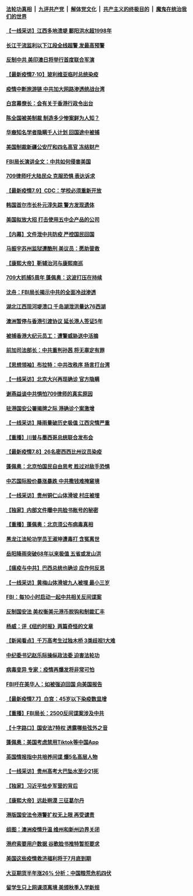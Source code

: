 

####  [法轮功真相](../../../../basic/blob/master/README.md?t=07110031) &nbsp;|&nbsp; [九评共产党](../../../../9ping.md/blob/master/README.md?t=07110031) &nbsp;|&nbsp; [解体党文化](../../../../jtdwh.md/blob/master/README.md?t=07110031)  &nbsp;|&nbsp; [共产主义的终极目的](../../../../gczydzjmd.md/blob/master/README.md?t=07110031) &nbsp;|&nbsp; [魔鬼在统治我们的世界](../../../../mgztzwmdsj.md/blob/master/README.md?t=07110031) 

#### [【一线采访】江西多地溃堤 鄱阳洪水超1998年](../pages/nf4514/n12246751.md?t=07110031) 

#### [长江干流监利以下江段全线超警 发最高预警](../pages/nf4514/n12245943.md?t=07110031) 

#### [反制中共 美印澳日将举行首度联合军演](../pages/nf4514/n12246462.md?t=07110031) 

#### [【最新疫情7·10】玻利维亚临时总统染疫](../pages/nf4514/n12245413.md?t=07110031) 

#### [疫情中断旅游链 中共加大网路渗透统战台湾](../pages/nf4514/n12245741.md?t=07110031) 

#### [白宫幕僚长：会有关于香港行政令出台](../pages/nf4514/n12245360.md?t=07110031) 

#### [陈全国被美制裁 制造多少惨案鲜为人知？](../pages/nf4514/n12245205.md?t=07110031) 

#### [华裔知名学者隐瞒千人计划 回国途中被捕](../pages/nf4514/n12245147.md?t=07110031) 

#### [美国制裁新疆公安厅和四名高官 冻结财产](../pages/nf4514/n12244653.md?t=07110031) 

#### [FBI局长演讲全文：中共如何侵害美国](../pages/nf4514/n12244578.md?t=07110031) 

#### [709律师吁大陆民众 克服恐惧 表达诉求](../pages/nf4514/n12243809.md?t=07110031) 

#### [【最新疫情7.9】CDC：学校必须重新开放](../pages/nf4514/n12242776.md?t=07110031) 

#### [韩国首尔市长朴元淳失踪 警方发现遗体](../pages/nf4514/n12243734.md?t=07110031) 

#### [美国拟放大招 打击使用五中企产品的公司](../pages/nf4514/n12244402.md?t=07110031) 

#### [【内幕】文件泄中共防疫 严控国民回国](../pages/nf4514/n12241166.md?t=07110031) 

#### [马振宇苏州监狱遭酷刑 美议员：愿助营救](../pages/nf4514/n12242651.md?t=07110031) 

#### [【康熙大帝】靳辅治河与康熙南巡](../pages/nf4514/n12143788.md?t=07110031) 

#### [709大抓捕5周年 蓬佩奥：这波打压在持续](../pages/nf4514/n12243611.md?t=07110031) 

#### [沈舟：FBI局长揭示中共的全面冷战渗透](../pages/nf4514/n12242848.md?t=07110031) 

#### [湖北江西现河堤溃口 千岛湖泄洪量达76西湖](../pages/nf4514/n12243056.md?t=07110031) 

#### [澳洲暂停与香港引渡协议 延长港人签证5年](../pages/nf4514/n12243382.md?t=07110031) 

#### [被捕香港大纪元员工：遭警威胁送中活摘](../pages/nf4514/n12242765.md?t=07110031) 

#### [前加司法部长：中共重判孙茜 将无辜定有罪](../pages/nf4514/n12242297.md?t=07110031) 

#### [【思想领袖】布拉特：中共改秩序 扬言打台湾](../pages/nf4514/n12028379.md?t=07110031) 

#### [【一线采访】北京大兴再现确诊 官方隐瞒](../pages/nf4514/n12242490.md?t=07110031) 

#### [谢燕益谈中共惧怕709律师的真实原因](../pages/nf4514/n12242506.md?t=07110031) 

#### [驻港国安公署揭牌之际 港确诊个案激增](../pages/nf4514/n12242632.md?t=07110031) 

#### [【一线采访】降雨量破历史极值 江西灾情严重](../pages/nf4514/n12242209.md?t=07110031) 

#### [【重播】川普与墨西哥总统联合发布会](../pages/nf4514/n12242008.md?t=07110031) 

#### [【最新疫情7.8】26名密西西比州议员染疫](../pages/nf4514/n12239975.md?t=07110031) 

#### [蓬佩奥：北京怕国民自由思考 胜过对敌手恐惧](../pages/nf4514/n12241980.md?t=07110031) 

#### [中芯国际股价暴涨暴跌 中共撒钱难掩窘境](../pages/nf4514/n12241760.md?t=07110031) 

#### [【一线采访】贵州铜仁山体滑坡 村庄被埋](../pages/nf4514/n12241863.md?t=07110031) 

#### [【独家】内部文件曝中共脸书账号的秘密](../pages/nf4514/n12232591.md?t=07110031) 

#### [【重播】蓬佩奥：北京须公布病毒真相](../pages/nf4514/n12239794.md?t=07110031) 

#### [黑龙江法轮功学员王淑坤遭毒打 含冤离世](../pages/nf4514/n12241087.md?t=07110031) 

#### [岳阳降雨突破68年以来极值 五省或发山洪](../pages/nf4514/n12241006.md?t=07110031) 

#### [【瘟疫与中共】巴西总统也确诊 应作何反思](../pages/nf4514/n12240166.md?t=07110031) 

#### [【一线采访】黄梅山体滑坡九人被埋 最小三岁](../pages/nf4514/n12240553.md?t=07110031) 

#### [FBI：每10小时启动一起中共相关反间谍案](../pages/nf4514/n12239799.md?t=07110031) 

#### [反制国安法 美权衡美元港币脱钩和制裁汇丰](../pages/nf4514/n12240249.md?t=07110031) 

#### [杨威：评《纽约时报》两篇奇怪的文章](../pages/nf4514/n12240007.md?t=07110031) 

#### [【新闻看点】千万高考生过独木桥 3类歧视1大难](../pages/nf4514/n12239936.md?t=07110031) 

#### [中纪委书记赵乐际操纵政法委 迫害法轮功](../pages/nf4514/n12238617.md?t=07110031) 

#### [病毒变异 专家：疫情再爆发将非常可怕](../pages/nf4514/n12239876.md?t=07110031) 

#### [FBI吁在美华人：如被强迫回国 向美国报告](../pages/nf4514/n12239450.md?t=07110031) 

#### [【最新疫情7.7】白宫：45岁以下染疫数显增](../pages/nf4514/n12237581.md?t=07110031) 

#### [【重播】FBI局长：2500反间谍案涉及中共](../pages/nf4514/n12236620.md?t=07110031) 

#### [【十字路口】国安法7特权 透露哪些弦外之音](../pages/nf4514/n12237770.md?t=07110031) 

#### [蓬佩奥：美国考虑禁用Tiktok等中国App](../pages/nf4514/n12238644.md?t=07110031) 

#### [英国情报指中共培养间谍 爆5名高层人物](../pages/nf4514/n12238557.md?t=07110031) 

#### [【一线采访】贵州高考大巴坠水至少21死](../pages/nf4514/n12238373.md?t=07110031) 

#### [【独家】习近平怯步军营的背后](../pages/nf4514/n12231462.md?t=07110031) 

#### [【康熙大帝】远赴朔漠 三征葛尔丹](../pages/nf4514/n12141489.md?t=07110031) 

#### [港版国安法令港警扩权无上限 再受谴责](../pages/nf4514/n12238249.md?t=07110031) 

#### [组图：澳洲疫情升温 维州和新州边界关闭](../pages/nf4514/n12236420.md?t=07110031) 

#### [港府索要用户数据 谷歌脸书推特暂拒要求](../pages/nf4514/n12237681.md?t=07110031) 

#### [美国这些疫情救济福利将于7月底到期](../pages/nf4514/n12237422.md?t=07110031) 

#### [大豆期货半年涨26% 分析：中国粮荒危机四伏](../pages/nf4514/n12237310.md?t=07110031) 

#### [留学生只上网课须离境 美颁秋季入学新规](../pages/nf4514/n12237306.md?t=07110031) 

